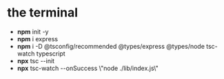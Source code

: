 # the terminal

<ul>
  <li><b>npm</b> init -y</li>
  <li><b>npm</b> i express</li>
  <li><b>npm</b> i -D @tsconfig/recommended @types/express @types/node tsc-watch typescript</li>
  <li><b>npx</b> tsc --init</li>
  <li><b>npx</b> tsc-watch --onSuccess \"node ./lib/index.js\"</li>
</ul>
